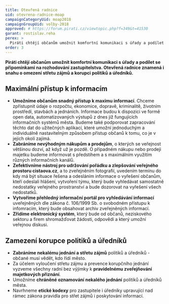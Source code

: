 ```yaml
---
title: Otevřená radnice
uid: otevrena-radnice-moap
campaignCategoryUid: moap2018
campaignGroupUid: volby-2018
approved: # https://forum.pirati.cz/viewtopic.php?f=349&t=41530
garant: rostislav.reha
perex: >
  Piráti chtějí občanům umožnit komfortní komunikaci s úřady a podílet se připomínkami na rozhodování zastupitelstva. Otevřená radnice znamená i snahu o omezení střetu zájmů a korupci politiků a úředníků. 
order: 3
---
```


**Piráti chtějí občanům umožnit komfortní komunikaci s úřady a podílet se připomínkami na rozhodování zastupitelstva. Otevřená radnice znamená i snahu o omezení střetu zájmů a korupci politiků a úředníků.**

## Maximální přístup k informacím

<ul>
  <li><b>Umožníme občanům snadný přístup k maximu informací</b>. Chceme zpřístupnit údaje o rozpočtu, ekonomice, dopravě, kriminalitě, životním prostředí, stavbách a jednáních. Informace budou k dispozici ve formě open data, automatizovaných výstupů z dnes již fungujících informačních systémů města. Budeme také podporovat zapracování těchto dat do užitečných aplikací, které umožní jednoduchým a individuálně nastavitelným způsobem přístup občanů k tomu, co je v jejich okolí zajímá.</li>
  <li><b>Zabráníme nevýhodným nákupům a prodejům</b>, o kterých se veřejnost většinou dozví, až když už je pozdě. O případném nákupu nebo prodeji majetku budeme informovat s předstihem a s maximálním využitím různých informačních kanálů.</li>
  <li><b>Zefektivníme nástroj pro udržování pořádku a zlepšování veřejného prostoru cistaova.cz</b>, a to zveřejněním fotografií, uvedením termínu do kdy má být situace řešena a odesláním informace o vyřešení občanům, kteří odeslali hlášení, vytvoření týmu, který bude vyhledávat samostatně nedostatky veřejného prostranství a bude dozorovat na vyřešení všech nedostatků.</li>
  <li><b>Vytvoříme přehledný informační portál pro vyhledávání informací</b> uveřejněných dle zákona č. 106/1999 Sb. o svobodném přístupu k infomracím, který bude obsahovat archiv zveřejněných informací.</li>
  <li><b>Zřídíme elektronický systém</b>, který bude od občanů, neziskového sektoru a firem shromažďovat žádosti, odpovědi a který umožní veřejnou diskusi.</li>
</ul>

## Zamezení korupce politiků a úředníků

<ul>
  <li><b>Zabráníme nekalému jednání a střetu zájmů</b> politiků a úředníků - občané musí vědět, kdo řídí město.</li>
  <li>Za účelem vyloučení střetu zájmu a prevence korupčního jednání vyzveme všechny radní bez výjimky k <b>pravidelnému zveřejňování majetkových přiznání</b>.</li>
  <li>Umožníme <b>chráněné oznamování nekalého jednání</b> politiků a úředníků města.</li>
  <li>Navrhneme <b>etické kodexy</b> pro zastupitele i úředníky upravující nad rámec zákona pravidla pro střet zájmů i poskytování informací.</li>
</ul>
